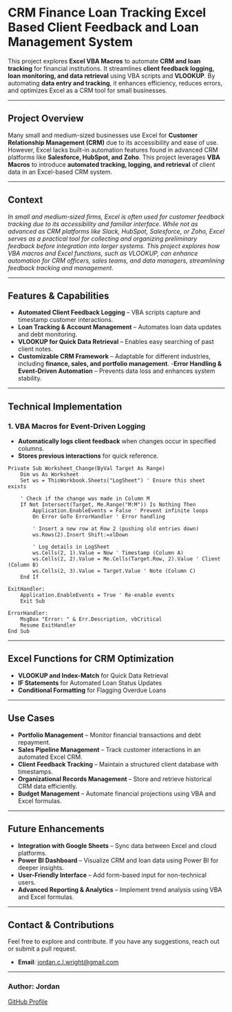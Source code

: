 # CRM Finance Loan Tracking Excel Based Client Feedback and Loan Management System

This project explores **Excel VBA Macros** to automate **CRM and loan tracking** for financial institutions. It streamlines **client feedback logging, loan monitoring, and data retrieval** using VBA scripts and **VLOOKUP**. By automating **data entry and tracking**, it enhances efficiency, reduces errors, and optimizes Excel as a CRM tool for small businesses.

---

## **Project Overview**
Many small and medium-sized businesses use Excel for **Customer Relationship Management (CRM)** due to its accessibility and ease of use. However, Excel lacks built-in automation features found in advanced CRM platforms like **Salesforce, HubSpot, and Zoho**. This project leverages **VBA Macros** to introduce **automated tracking, logging, and retrieval** of client data in an Excel-based CRM system.

---

## **Context**

*In small and medium-sized firms, Excel is often used for customer feedback tracking due to its accessibility and familiar interface. While not as advanced as CRM platforms like Slack, HubSpot, Salesforce, or Zoho, Excel serves as a practical tool for collecting and organizing preliminary feedback before integration into larger systems. This project explores how VBA macros and Excel functions, such as VLOOKUP, can enhance automation for CRM officers, sales teams, and data managers, streamlining feedback tracking and management.*

---

## **Features & Capabilities**
- **Automated Client Feedback Logging** – VBA scripts capture and timestamp customer interactions.
- **Loan Tracking & Account Management** – Automates loan data updates and debt monitoring.
- **VLOOKUP for Quick Data Retrieval** – Enables easy searching of past client notes.
- **Customizable CRM Framework** – Adaptable for different industries, including **finance, sales, and portfolio management**. -**Error Handling & Event-Driven Automation** – Prevents data loss and enhances system stability.  

---

## **Technical Implementation**
### 1. **VBA Macros for Event-Driven Logging**
- **Automatically logs client feedback** when changes occur in specified columns.  
- **Stores previous interactions** for quick reference.  

```vba
Private Sub Worksheet_Change(ByVal Target As Range)
    Dim ws As Worksheet
    Set ws = ThisWorkbook.Sheets("LogSheet") ' Ensure this sheet exists

    ' Check if the change was made in Column M
    If Not Intersect(Target, Me.Range("M:M")) Is Nothing Then
        Application.EnableEvents = False ' Prevent infinite loops
        On Error GoTo ErrorHandler ' Error handling

        ' Insert a new row at Row 2 (pushing old entries down)
        ws.Rows(2).Insert Shift:=xlDown

        ' Log details in LogSheet
        ws.Cells(2, 1).Value = Now ' Timestamp (Column A)
        ws.Cells(2, 2).Value = Me.Cells(Target.Row, 2).Value ' Client (Column B)
        ws.Cells(2, 3).Value = Target.Value ' Note (Column C)
    End If

ExitHandler:
    Application.EnableEvents = True ' Re-enable events
    Exit Sub

ErrorHandler:
    MsgBox "Error: " & Err.Description, vbCritical
    Resume ExitHandler
End Sub
```

---

## **Excel Functions for CRM Optimization** 

- **VLOOKUP and Index-Match** for Quick Data Retrieval  
- **IF Statements** for Automated Loan Status Updates  
- **Conditional Formatting** for Flagging Overdue Loans  

---

## **Use Cases**

- **Portfolio Management** – Monitor financial transactions and debt repayment.  
- **Sales Pipeline Management** – Track customer interactions in an automated Excel CRM.  
- **Client Feedback Tracking** – Maintain a structured client database with timestamps.  
- **Organizational Records Management** – Store and retrieve historical CRM data efficiently.  
- **Budget Management** – Automate financial projections using VBA and Excel formulas.  

---

## **Future Enhancements**

- **Integration with Google Sheets** – Sync data between Excel and cloud platforms.  
- **Power BI Dashboard** – Visualize CRM and loan data using Power BI for deeper insights.  
- **User-Friendly Interface** – Add form-based input for non-technical users.  
- **Advanced Reporting & Analytics** – Implement trend analysis using VBA and Excel formulas.

---

## **Contact & Contributions**  
Feel free to explore and contribute. If you have any suggestions, reach out or submit a pull request.  

- **Email**: [jordan.c.l.wright@gmail.com](mailto:jordan.c.l.wright@gmail.com)  

---

### **Author:** Jordan  
[GitHub Profile](https://github.com/JordanConallLuthaisWright)



